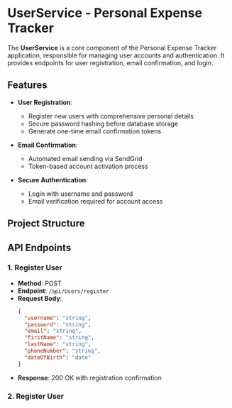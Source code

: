 # UserService - Personal Expense Tracker

The **UserService** is a core component of the Personal Expense Tracker application, responsible for managing user accounts and authentication. It provides endpoints for user registration, email confirmation, and login.

## Features

- **User Registration**: 
  - Register new users with comprehensive personal details
  - Secure password hashing before database storage
  - Generate one-time email confirmation tokens

- **Email Confirmation**:
  - Automated email sending via SendGrid
  - Token-based account activation process

- **Secure Authentication**:
  - Login with username and password
  - Email verification required for account access

## Project Structure



## API Endpoints

### 1. Register User
- **Method**: POST
- **Endpoint**: `/api/Users/register`
- **Request Body**:
  ```json
  {
    "username": "string",
    "password": "string",
    "email": "string",
    "firstName": "string",
    "lastName": "string",
    "phoneNumber": "string",
    "dateOfBirth": "date"
  }

- **Response**: 200 OK with registration confirmation
  
### 2. Register User
